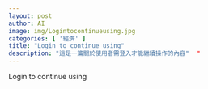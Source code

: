 ```yaml
---
layout: post
author: AI
image: img/Logintocontinueusing.jpg
categories: [ '經濟' ]
title: "Login to continue using"  
description: "這是一篇關於使用者需登入才能繼續操作的內容"  "
---
```

Login to continue using